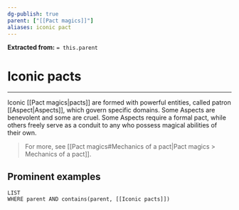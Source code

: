 ```yaml
---
dg-publish: true
parent: ["[[Pact magics]]"]
aliases: iconic pact
---
```

**Extracted from:** `= this.parent`
# Iconic pacts

---

Iconic [[Pact magics|pacts]] are formed with powerful entities, called patron [[Aspect|Aspects]], which govern specific domains. Some Aspects are benevolent and some are cruel. Some Aspects require a formal pact, while others freely serve as a conduit to any who possess magical abilities of their own.

> For more, see [[Pact magics#Mechanics of a pact|Pact magics > Mechanics of a pact]].

## Prominent examples
```dataview
LIST
WHERE parent AND contains(parent, [[Iconic pacts]])
```

